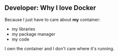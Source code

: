 ## Developer: Why I love Docker
Because I just have to care about **my** container:

- my libraries
- my package manager
- my code

I own the container and I don't care where it's running.

